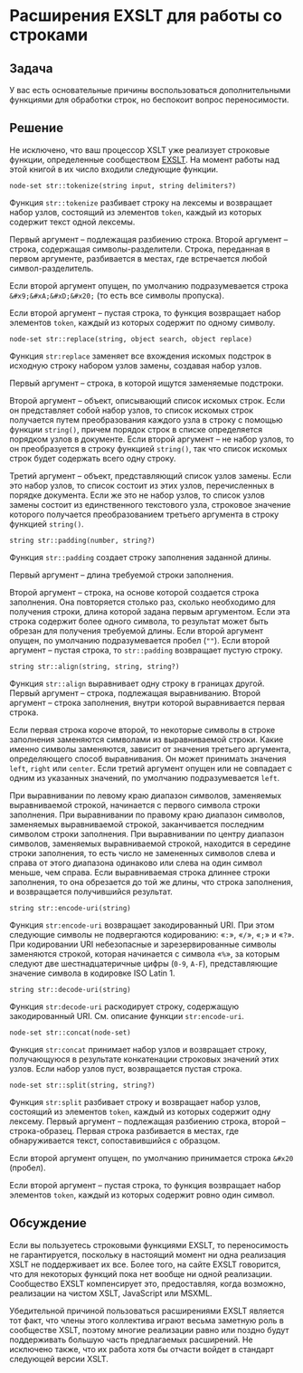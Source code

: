# Расширения EXSLT для работы со строками

## Задача

У вас есть основательные причины воспользоваться дополнительными функциями для обработки строк, но беспокоит вопрос переносимости.

## Решение

Не исключено, что ваш процессор XSLT уже реализует строковые функции, определенные сообществом [EXSLT](http://www.exslt.org). На момент работы над этой книгой в их число входили следующие функции.

```
node-set str::tokenize(string input, string delimiters?)
```

Функция `str::tokenize` разбивает строку на лексемы и возвращает набор узлов, состоящий из элементов `token`, каждый из которых содержит текст одной лексемы.

Первый аргумент – подлежащая разбиению строка. Второй аргумент – строка, содержащая символы-разделители. Строка, переданная в первом аргументе, разбивается в местах, где встречается любой символ-разделитель.

Если второй аргумент опущен, по умолчанию подразумевается строка `&#x9;&#xA;&#xD;&#x20;` (то есть все символы пропуска).

Если второй аргумент – пустая строка, то функция возвращает набор элементов `token`, каждый из которых содержит по одному символу.

```
node-set str::replace(string, object search, object replace)
```

Функция `str:replace` заменяет все вхождения искомых подстрок в исходную строку набором узлов замены, создавая набор узлов.

Первый аргумент – строка, в которой ищутся заменяемые подстроки.

Второй аргумент – объект, описывающий список искомых строк. Если он представляет собой набор узлов, то список искомых строк получается путем преобразования каждого узла в строку с помощью функции `string()`, причем порядок строк в списке определяется порядком узлов в документе. Если второй аргумент – не набор узлов, то он преобразуется в строку функцией `string()`, так что список искомых строк будет содержать всего одну строку.

Третий аргумент – объект, представляющий список узлов замены. Если это набор узлов, то список состоит из этих узлов, перечисленных в порядке документа. Если же это не набор узлов, то список узлов замены состоит из единственного текстового узла, строковое значение которого получается преобразованием третьего аргумента в строку функцией `string()`.

```
string str::padding(number, string?)
```

Функция `str::padding` создает строку заполнения заданной длины.

Первый аргумент – длина требуемой строки заполнения.

Второй аргумент – строка, на основе которой создается строка заполнения. Она повторяется столько раз, сколько необходимо для получения строки, длина которой задана первым аргументом. Если эта строка содержит более одного символа, то результат может быть обрезан для получения требуемой длины. Если второй аргумент опущен, по умолчанию подразумевается пробел (`""`). Если второй аргумент – пустая строка, то `str::padding` возвращает пустую строку.

```
string str::align(string, string, string?)
```

Функция `str::align` выравнивает одну строку в границах другой. Первый аргумент – строка, подлежащая выравниванию. Второй аргумент – строка заполнения, внутри которой выравнивается первая строка.

Если первая строка короче второй, то некоторые символы в строке заполнения заменяются символами из выравниваемой строки. Какие именно символы заменяются, зависит от значения третьего аргумента, определяющего способ выравнивания. Он может принимать значения `left`, `right` или `center`. Если третий аргумент опущен или не совпадает с одним из указанных значений, по умолчанию подразумевается `left`.

При выравнивании по левому краю диапазон символов, заменяемых выравниваемой строкой, начинается с первого символа строки заполнения. При выравнивании по правому краю диапазон символов, заменяемых выравниваемой строкой, заканчивается последним символом строки заполнения. При выравнивании по центру диапазон символов, заменяемых выравниваемой строкой, находится в середине строки заполнения, то есть число не замененных символов слева и справа от этого диапазона одинаково или слева на один символ меньше, чем справа. Если выравниваемая строка длиннее строки заполнения, то она обрезается до той же длины, что строка заполнения, и возвращается получившийся результат.

```
string str::encode-uri(string)
```

Функция `str:encode-uri` возвращает закодированный URI. При этом следующие символы не подвергаются кодированию: «`:`», «`/`», «`;`» и «`?`». При кодировании URI небезопасные и зарезервированные символы заменяются строкой, которая начинается с символа «`%`», за которым следуют две шестнадцатеричные цифры (`0-9`, `A-F`), представляющие значение символа в кодировке ISO Latin 1.

```
string str::decode-uri(string)
```

Функция `str:decode-uri` раскодирует строку, содержащую закодированный URI. См. описание функции `str:encode-uri`.

```
node-set str::concat(node-set)
```

Функция `str:concat` принимает набор узлов и возвращает строку, получающуюся в результате конкатенации строковых значений этих узлов. Если набор узлов пуст, возвращается пустая строка.

```
node-set str::split(string, string?)
```

Функция `str:split` разбивает строку и возвращает набор узлов, состоящий из элементов `token`, каждый из которых содержит одну лексему. Первый аргумент – подлежащая разбиению строка, второй – строка-образец. Первая строка разбивается в местах, где обнаруживается текст, сопоставившийся с образцом.

Если второй аргумент опущен, по умолчанию принимается строка `&#x20` (пробел).

Если второй аргумент – пустая строка, то функция возвращает набор элементов `token`, каждый из которых содержит ровно один символ.

## Обсуждение

Если вы пользуетесь строковыми функциями EXSLT, то переносимость не гарантируется, поскольку в настоящий момент ни одна реализация XSLT не поддерживает их все. Более того, на сайте EXSLT говорится, что для некоторых функций пока нет вообще ни одной реализации. Сообщество EXSLT компенсирует это, предоставляя, когда возможно, реализации на чистом XSLT, JavaScript или MSXML.

Убедительной причиной пользоваться расширениями EXSLT является тот факт, что члены этого коллектива играют весьма заметную роль в сообществе XSLT, поэтому многие реализации равно или поздно будут поддерживать большую часть предлагаемых расширений. Не исключено также, что их работа хотя бы отчасти войдет в стандарт следующей версии XSLT.
